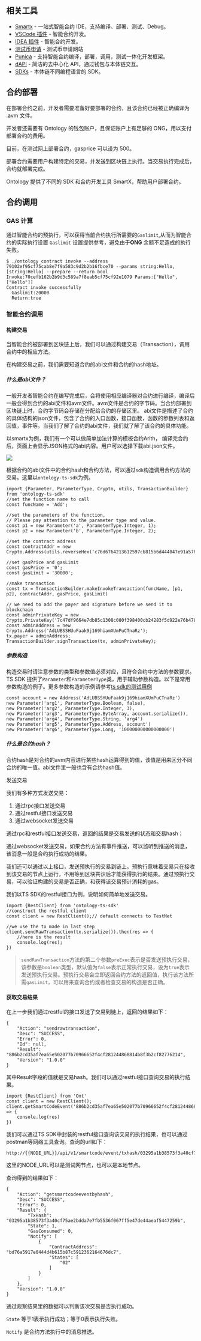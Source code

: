 

## 相关工具

* [Smartx](https://smartx.ont.io/#/) - 一站式智能合约 IDE，支持编译、部署、测试、Debug。
* [VSCode 插件](https://dev-docs.ont.io/#/docs-cn/Punica/sc-extension) - 智能合约开发。
* [IDEA 插件](https://dev-docs.ont.io/#/docs-cn/Punica/sc-idea-extension) - 智能合约开发。
* [测试币申请](https://developer.ont.io/applyOng) - 测试币申请网站
* [Punica](http://punica.ont.io/) - 支持智能合约编译，部署，调用，测试一体化开发框架。
* [dAPI](https://dev-docs.ont.io/#/docs-cn/dApp-Integration/09-dapi_integration) - 简洁的去中心化 API，通过钱包与本体链交互。
* [SDKs](https://dev-docs.ont.io/#/docs-cn/SDKs/00-overview) - 本体链不同编程语言的 SDK。

## 合约部署

在部署合约之前，开发者需要准备好要部署的合约，且该合约已经被正确编译为 .avm 文件。

开发者还需要有 Ontology 的钱包账户，且保证账户上有足够的 ONG，用以支付部署合约的费用。

目前，在测试网上部署合约，gasprice 可以设为 500。

部署合约需要用户构建特定的交易，并发送到区块链上执行。当交易执行完成后，合约就部署完成。

Ontology 提供了不同的 SDK 和合约开发工具 SmartX，帮助用户部署合约。

## 合约调用

### GAS 计算

通过智能合约的预执行，可以获得当前合约执行所需要的`Gaslimit`,从而为智能合约的实际执行设置 `Gaslimit` 设置提供参考，避免由于**ONG** 余额不足造成的执行失败。

```
$ ./ontology contract invoke --address 79102ef95cf75cab8e7f9a583c9d2b2b16fbce70 --params string:Hello,[string:Hello] --prepare --return bool
Invoke:70cefb162b2b9d3c589a7f8eab5cf75cf92e1079 Params:["Hello",["Hello"]]
Contract invoke successfully
  Gaslimit:20000
  Return:true
```

### 智能合约调用

#### 构建交易

当智能合约被部署到区块链上后，我们可以通过构建交易（Transaction），调用合约中的相应方法。

在构建交易之前，我们需要知道合约的abi文件和合约的hash地址。

##### 什么是abi文件？

一般开发者智能合约在编写完成后，会将使用相应编译器对合约进行编译，编译后一般会得到合约的abi文件和avm文件。avm文件是合约的字节码。当合约部署到区块链上时，合约字节码会存储在分配给合约的存储区里。 abi文件是描述了合约的具体结构的json文件，包含了合约的入口函数，接口函数，函数的参数列表和返回值，事件等。当我们了解了合约的abi文件，我们就了解了该合约的具体功能。

以smartx为例，我们有一个可以做简单加法计算的模板合约Arith， 编译完合约后，页面上会显示JSON格式的abi内容。用户可以选择下载abi.json文件。

![](https://upload-images.jianshu.io/upload_images/150344-297f0b59eb7b3e94.png?imageMogr2/auto-orient/strip%7CimageView2/2/w/1240)

根据合约的abi文件中的合约hash和合约方法，可以通过`sdk`构造调用合约方法的交易。这里以`ontology-ts-sdk`为例。

```
import {Parameter, ParameterType, Crypto, utils, TransactionBuilder} from 'ontology-ts-sdk'
//set the function name to call
const funcName = 'Add';

//set the parameters of the function,
// Please pay attention to the parameter type and value.
const p1 = new Parameter('a', ParameterType.Integer, 1);
const p2 = new Parameter('b', ParameterType.Integer, 2);

//set the contract address
const contractAddr = new Crypto.Address(utils.reverseHex('c76d6764213612597cb815b6d444047e91a576bd));

//set gasPrice and gasLimit
const gasPrice = '0';
const gasLimit = '30000';

//make transaction
const tx = TransactionBuilder.makeInvokeTransaction(funcName, [p1, p2], contractAddr, gasPrice, gasLimit)

// we need to add the payer and signature before we send it to blockchain
const adminPrivateKey = new Crypto.PrivateKey('7c47df9664e7db85c1308c080f398400cb24283f5d922e76b478b5429e821b97');
const adminAddress = new Crypto.Address('AdLUBSSHUuFaak9j169hiamXUmPuCTnaRz');
tx.payer = adminAddress;
TransactionBuilder.signTransaction(tx, adminPrivateKey);

```

##### 参数构造

构造交易时请注意参数的类型和参数值必须对应，且符合合约中方法的参数要求。TS SDK 提供了`Parameter`和`ParameterType`类，用于辅助参数构造。以下是常用参数构造的例子。更多参数构造的示例请参考[ts sdk的测试用例](https://github.com/ontio/ontology-ts-sdk/blob/master/test/scParams.test.ts)

```
const account = new Address('AdLUBSSHUuFaak9j169hiamXUmPuCTnaRz')
new Parameter('arg1', ParameterType.Boolean, false),
new Parameter('arg2', ParameterType.Integer, 3),
new Parameter('arg3', ParameterType.ByteArray, account.serialize()),
new Parameter('arg4', ParameterType.String, 'arg4')
new Parameter('arg5', ParameterType.Address, account')
new Parameter('arg6', ParameterType.Long, '100000000000000000')
```

##### 什么是合约hash？

合约hash是对合约的avm内容进行某些hash运算得到的值，该值是用来区分不同合约的唯一值。abi文件里一般也含有合约hash值。

发送交易

我们有多种方式发送交易：

1. 通过rpc接口发送交易
2. 通过restful接口发送交易
3. 通过websocket发送交易

通过rpc和restful接口发送交易，返回的结果是交易发送的状态和交易hash；

通过websocket发送交易，如果合约方法有事件推送，可以监听到推送的消息，该消息一般是合约执行成功的结果。

我们还可以通过以上接口，发送预执行的交易到链上。预执行意味着交易只在接收到该交易的节点上运行，不用等到区块共识后才能获得执行的结果。通过预执行交易，可以验证构建的交易是否正确，和获得该交易预计消耗的gas。

我们以TS SDK的restful接口为例，说明如何简单地发送交易。

````
import {RestClient} from 'ontology-ts-sdk'
//construct the restful client
const client = new RestClient();// default connects to TestNet

//we use the tx made in last step
client.sendRawTransaction(tx.serialize()).then(res => {
	//here is the result
    console.log(res);
})
````

> `sendRawTransaction`方法的第二个参数`preExec`表示是否发送预执行交易，该参数是`boolean`类型，默认值为`false`表示正常执行交易，设为`true`表示发送预执行交易。预执行交易会立即返回合约方法的返回值，执行该方法所需`gasLimit`，可以用来查询合约或者检查交易的构造是否正确。

#### 获取交易结果

在上一步我们通过restful的接口发送了交易到链上，返回的结果如下：

````
{
	"Action": "sendrawtransaction",
	"Desc": "SUCCESS",
	"Error": 0,
	"Id": null,
	"Result": "886b2cd35af7ea65e502077b70966652f4cf281244868814b8f3b2cf82776214",
	"Version": "1.0.0"
}
````

其中Result字段的值就是交易hash。我们可以通过restful接口查询交易的执行结果。

````
import {RestClient} from 'Ont'
const client = new RestClient();
client.getSmartCodeEvent('886b2cd35af7ea65e502077b70966652f4cf281244868814b8f3b2cf82776214').then(res => {
    console.log(res)
})
````

我们可以通过TS SDK中封装的restful接口查询该交易的执行结果，也可以通过postman等网络工具查询。查询的url如下：

````
http://{{NODE_URL}}/api/v1/smartcode/event/txhash/03295a1b38573f3a40cf75ae2bdda7e7fb5536f067ff5e47de44aeaf5447259b
````

这里的NODE_URL可以是测试网节点，也可以是本地节点。

查询得到的结果如下：

````
{
    "Action": "getsmartcodeeventbyhash",
    "Desc": "SUCCESS",
    "Error": 0,
    "Result": {
        "TxHash": "03295a1b38573f3a40cf75ae2bdda7e7fb5536f067ff5e47de44aeaf5447259b",
        "State": 1,
        "GasConsumed": 0,
        "Notify": [
            {
                "ContractAddress": "bd76a5917e0444d4b615b87c5912362164676dc7",
                "States": [
                    "02"
                ]
            }
        ]
    },
    "Version": "1.0.0"
}
````

通过观察结果里的数据可以判断该次交易是否执行成功。

```State``` 等于1表示执行成功；等于0表示执行失败。

````Notify```` 是合约方法执行中的消息推送。
